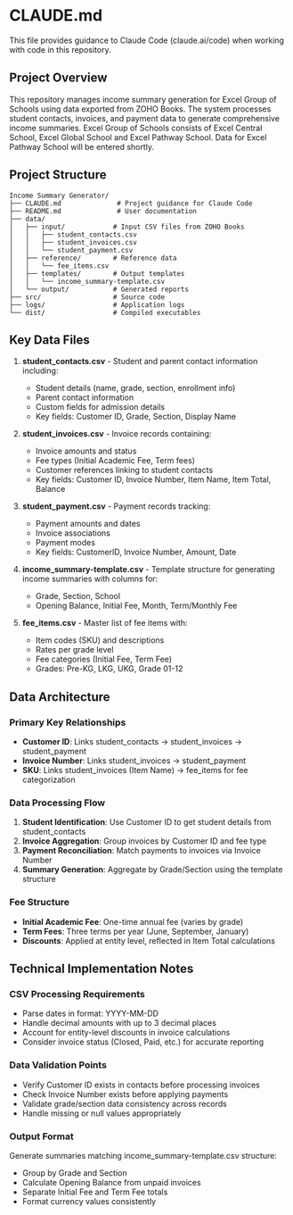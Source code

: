 # CLAUDE.md

This file provides guidance to Claude Code (claude.ai/code) when working with code in this repository.

## Project Overview

This repository manages income summary generation for Excel Group of Schools using data exported from ZOHO Books. The system processes student contacts, invoices, and payment data to generate comprehensive income summaries. Excel Group of Schools consists of Excel Central School, Excel Global School and Excel Pathway School. Data for Excel Pathway School will be entered shortly.

## Project Structure

```
Income Summary Generator/
├── CLAUDE.md              # Project guidance for Claude Code
├── README.md              # User documentation
├── data/
│   ├── input/            # Input CSV files from ZOHO Books
│   │   ├── student_contacts.csv
│   │   ├── student_invoices.csv
│   │   └── student_payment.csv
│   ├── reference/        # Reference data
│   │   └── fee_items.csv
│   ├── templates/        # Output templates
│   │   └── income_summary-template.csv
│   └── output/           # Generated reports
├── src/                  # Source code
├── logs/                 # Application logs
└── dist/                 # Compiled executables
```

## Key Data Files

1. **student_contacts.csv** - Student and parent contact information including:
   - Student details (name, grade, section, enrollment info)
   - Parent contact information
   - Custom fields for admission details
   - Key fields: Customer ID, Grade, Section, Display Name
   
2. **student_invoices.csv** - Invoice records containing:
   - Invoice amounts and status
   - Fee types (Initial Academic Fee, Term fees)
   - Customer references linking to student contacts
   - Key fields: Customer ID, Invoice Number, Item Name, Item Total, Balance
   
3. **student_payment.csv** - Payment records tracking:
   - Payment amounts and dates
   - Invoice associations
   - Payment modes
   - Key fields: CustomerID, Invoice Number, Amount, Date

4. **income_summary-template.csv** - Template structure for generating income summaries with columns for:
   - Grade, Section, School
   - Opening Balance, Initial Fee, Month, Term/Monthly Fee

5. **fee_items.csv** - Master list of fee items with:
   - Item codes (SKU) and descriptions
   - Rates per grade level
   - Fee categories (Initial Fee, Term Fee)
   - Grades: Pre-KG, LKG, UKG, Grade 01-12

## Data Architecture

### Primary Key Relationships
- **Customer ID**: Links student_contacts → student_invoices → student_payment
- **Invoice Number**: Links student_invoices → student_payment
- **SKU**: Links student_invoices (Item Name) → fee_items for fee categorization

### Data Processing Flow
1. **Student Identification**: Use Customer ID to get student details from student_contacts
2. **Invoice Aggregation**: Group invoices by Customer ID and fee type
3. **Payment Reconciliation**: Match payments to invoices via Invoice Number
4. **Summary Generation**: Aggregate by Grade/Section using the template structure

### Fee Structure
- **Initial Academic Fee**: One-time annual fee (varies by grade)
- **Term Fees**: Three terms per year (June, September, January)
- **Discounts**: Applied at entity level, reflected in Item Total calculations

## Technical Implementation Notes

### CSV Processing Requirements
- Parse dates in format: YYYY-MM-DD
- Handle decimal amounts with up to 3 decimal places
- Account for entity-level discounts in invoice calculations
- Consider invoice status (Closed, Paid, etc.) for accurate reporting

### Data Validation Points
- Verify Customer ID exists in contacts before processing invoices
- Check Invoice Number exists before applying payments
- Validate grade/section data consistency across records
- Handle missing or null values appropriately

### Output Format
Generate summaries matching income_summary-template.csv structure:
- Group by Grade and Section
- Calculate Opening Balance from unpaid invoices
- Separate Initial Fee and Term Fee totals
- Format currency values consistently
